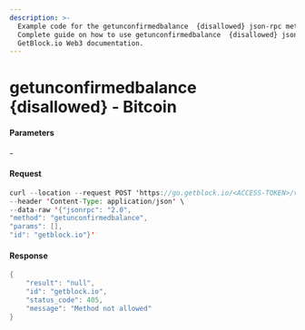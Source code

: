 ```yaml
---
description: >-
  Example code for the getunconfirmedbalance  {disallowed} json-rpc method.
  Сomplete guide on how to use getunconfirmedbalance  {disallowed} json-rpc in
  GetBlock.io Web3 documentation.
---
```


# getunconfirmedbalance {disallowed} - Bitcoin

#### Parameters

\-

#### Request

```java
curl --location --request POST 'https://go.getblock.io/<ACCESS-TOKEN>/v1/mainnet/' \
--header 'Content-Type: application/json' \
--data-raw '{"jsonrpc": "2.0",
"method": "getunconfirmedbalance",
"params": [],
"id": "getblock.io"}'
```

#### Response

```java
{
    "result": "null",
    "id": "getblock.io",
    "status_code": 405,
    "message": "Method not allowed"
}
```
